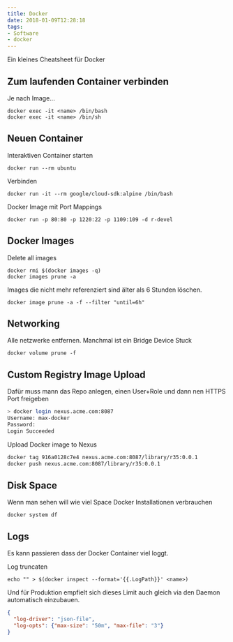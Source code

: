 ```yaml
---
title: Docker
date: 2018-01-09T12:28:18
tags:
- Software
- docker
---
```


Ein kleines Cheatsheet für Docker

<!--more-->

## Zum laufenden Container verbinden

Je nach Image...

    docker exec -it <name> /bin/bash
    docker exec -it <name> /bin/sh

## Neuen Container

Interaktiven Container starten

    docker run --rm ubuntu

Verbinden

    docker run -it --rm google/cloud-sdk:alpine /bin/bash

Docker Image mit Port Mappings

    docker run -p 80:80 -p 1220:22 -p 1109:109 -d r-devel

## Docker Images

Delete all images

    docker rmi $(docker images -q)
    docker images prune -a

Images die nicht mehr referenziert sind älter als 6 Stunden löschen.

    docker image prune -a -f --filter "until=6h"

## Networking

Alle netzwerke entfernen. Manchmal ist ein Bridge Device Stuck

    docker volume prune -f

## Custom Registry Image Upload

Dafür muss mann das Repo anlegen, einen User+Role und dann nen HTTPS Port
freigeben

``` bash
> docker login nexus.acme.com:8087
Username: max-docker
Password:
Login Succeeded
```

Upload Docker image to Nexus

``` bash
docker tag 916a0128c7e4 nexus.acme.com:8087/library/r35:0.0.1
docker push nexus.acme.com:8087/library/r35:0.0.1
```

## Disk Space

Wenn man sehen will wie viel Space Docker Installationen verbrauchen

    docker system df

## Logs

Es kann passieren dass der Docker Container viel loggt.

Log truncaten

```
echo "" > $(docker inspect --format='{{.LogPath}}' <name>)
```

Und für Produktion empfielt sich dieses Limit auch gleich via den Daemon
automatisch einzubauen.

```json
{
  "log-driver": "json-file",
  "log-opts": {"max-size": "50m", "max-file": "3"}
}
```
